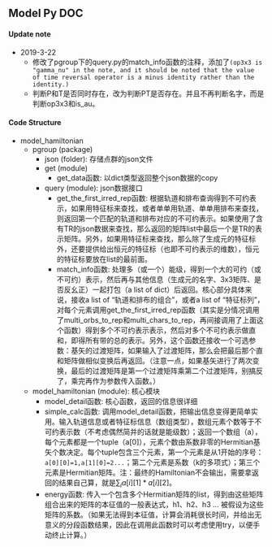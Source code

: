 ## Model Py DOC

#### Update note

* 2019-3-22
  * 修改了pgroup下的query.py的match_info函数的注释，添加了`(op3x3 is "gamma_nu" in the note, and it should be noted that the value of time reversal operator is a minus identity rather than the identity.)`
  * 判断P和T是否同时存在，改为判断PT是否存在。并且不再判断名字，而是判断op3x3和is_au。

#### Code Structure

* model_hamiltonian
  * pgroup (package)
    * json (folder): 存储点群的json文件
    * get (module)
      * get_data函数: 以dict类型返回整个json数据的copy
    * query (module): json数据接口
      * get_the_first_irred_rep函数: 根据轨道和排布查询得到不可约表示，如果用特征标来查找，或者单单用轨道、单单用排布来查找，则返回第一个匹配的轨道和排布对应的不可约表示。如果使用了含有TR的json数据来查找，那么返回的矩阵list中最后一个是TR的表示矩阵。另外，如果用特征标来查找，那么除了生成元的特征标外，还要提供给出恒元的特征标（也即不可约表示的维数），恒元的特征标要放在list的最前面。
      * match_info函数: 处理多（或一个）能级，得到一个大的可约（或不可约）表示，然后再与其他信息（生成元的名字、3x3矩阵、是否反幺正）一起打包（a list of dict）后返回。核心部分具体来说，接收a list of “轨道和排布的组合”，或者a list of “特征标列”，对每个元素调用get_the_first_irred_rep函数（其实是分情况调用了multi_orbs_to_rep和multi_chars_to_rep，再间接调用了上面这个函数）得到多个不可约表示表示，然后对多个不可约表示做直和，即得所有带的总的表示。另外，这个函数还接收一个可选参数：基矢的过渡矩阵，如果输入了过渡矩阵，那么会把最后那个直和矩阵做相似变换后再返回。（注意一点，如果基矢进行了两次变换，最后的过渡矩阵是第一个过渡矩阵乘第二个过渡矩阵，别搞反了，乘完再作为参数传入函数。）
  * model_hamiltonian (module): 核心模块
    * model_detail函数: 核心函数，返回的信息很详细
    * simple_calc函数: 调用model_detail函数，把输出信息变得更简单实用。输入轨道信息或者特征标信息（数组类型），数组元素个数等于不可约表示数（不考虑偶然简并的话就是能级数）；返回一个数组（a），每个元素都是一个tuple（a[0]），元素个数由系数非零的Hermitian基矢个数决定。每个tuple包含三个元素，第一个元素是从1开始的序号：`a[0][0]=1,a[1][0]=2...`；第二个元素是系数（k的多项式）；第三个元素是Hermitian矩阵。注：最终的Hamiltonian不会输出，需要拿返回的结果自己算，就是$\sum_i a[i][1]*a[i][2]$。
    * energy函数: 传入一个包含多个Hermitian矩阵的list，得到由这些矩阵组合出来的矩阵的本征值的一般表达式，h1、h2、h3 ... 被假设为这些矩阵的系数。（如果无法得到本征值，计算会消耗很长时间，并给出无意义的分段函数结果，因此在调用此函数时可以考虑使用try，以便手动终止计算。）